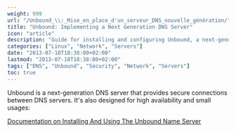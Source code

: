 ```yaml
---
weight: 999
url: "/Unbound_\\:_Mise_en_place_d'un_serveur_DNS_nouvelle_génération/"
title: "Unbound: Implementing a Next Generation DNS Server"
icon: "article"
description: "Guide for installing and configuring Unbound, a next-generation DNS server with secure connections and high availability."
categories: ["Linux", "Network", "Servers"]
date: "2013-07-18T18:38:00+02:00"
lastmod: "2013-07-18T18:38:00+02:00"
tags: ["DNS", "Unbound", "Security", "Network", "Servers"]
toc: true
---
```


Unbound is a next-generation DNS server that provides secure connections between DNS servers. It's also designed for high availability and small usages:

[Documentation on Installing And Using The Unbound Name Server](/pdf/installing_and_using_the_unbound_name_server.pdf)
